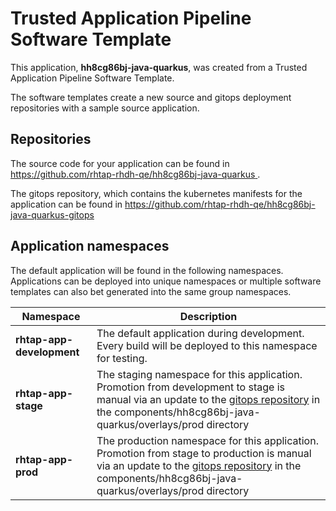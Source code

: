 # Trusted Application Pipeline Software Template

This application, **hh8cg86bj-java-quarkus**, was created from a Trusted Application Pipeline Software Template.

The software templates create a new source and gitops deployment repositories with a sample source application. 

## Repositories

The source code for your application can be found in [https://github.com/rhtap-rhdh-qe/hh8cg86bj-java-quarkus ](https://github.com/rhtap-rhdh-qe/hh8cg86bj-java-quarkus ).
 
The gitops repository, which contains the kubernetes manifests for the application can be found in 
[https://github.com/rhtap-rhdh-qe/hh8cg86bj-java-quarkus-gitops ](https://github.com/rhtap-rhdh-qe/hh8cg86bj-java-quarkus-gitops ) 

## Application namespaces 

The default application will be found in the following namespaces. Applications can be deployed into unique namespaces or multiple software templates can also bet generated into the same group namespaces.  

|  Namespace   |  Description   |  
| -------- | -------- |   
| **rhtap-app-development** | The default application during development. Every build will be deployed to this namespace for testing. | 
| **rhtap-app-stage** | The staging namespace for this application. Promotion from development to stage is manual via an update to the [gitops repository](https://github.com/rhtap-rhdh-qe/hh8cg86bj-java-quarkus-gitops ) in the components/hh8cg86bj-java-quarkus/overlays/prod directory |  
| **rhtap-app-prod** | The production namespace for this application. Promotion from stage to production is manual via an update to the [gitops repository](https://github.com/rhtap-rhdh-qe/hh8cg86bj-java-quarkus-gitops ) in the components/hh8cg86bj-java-quarkus/overlays/prod directory | 